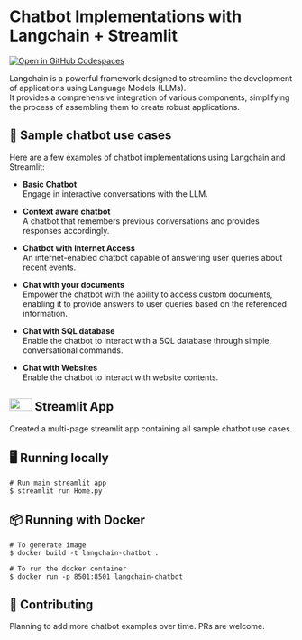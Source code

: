 # Chatbot Implementations with Langchain + Streamlit

[![Open in GitHub Codespaces](https://github.com/codespaces/badge.svg)](https://codespaces.new/shashankdeshpande/langchain-chatbot?quickstart=1)

Langchain is a powerful framework designed to streamline the development of applications using Language Models (LLMs). \
It provides a comprehensive integration of various components, simplifying the process of assembling them to create robust applications.

## 💬 Sample chatbot use cases
Here are a few examples of chatbot implementations using Langchain and Streamlit:
-  **Basic Chatbot** \
  Engage in interactive conversations with the LLM.

- **Context aware chatbot** \
  A chatbot that remembers previous conversations and provides responses accordingly.

-  **Chatbot with Internet Access** \
  An internet-enabled chatbot capable of answering user queries about recent events.

-  **Chat with your documents** \
  Empower the chatbot with the ability to access custom documents, enabling it to provide answers to user queries based on the referenced information.

-  **Chat with SQL database** \
  Enable the chatbot to interact with a SQL database through simple, conversational commands.

-  **Chat with Websites** \
  Enable the chatbot to interact with website contents.

## <img src="https://streamlit.io/images/brand/streamlit-mark-color.png" width="40" height="22"> Streamlit App
Created a multi-page streamlit app containing all sample chatbot use cases.

## 🖥️ Running locally
```shell
# Run main streamlit app
$ streamlit run Home.py
```

## 📦 Running with Docker
```shell
# To generate image
$ docker build -t langchain-chatbot .

# To run the docker container
$ docker run -p 8501:8501 langchain-chatbot
```

## 💁 Contributing
Planning to add more chatbot examples over time. PRs are welcome.